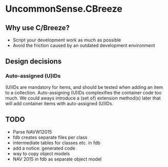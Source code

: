 # UncommonSense.CBreeze

## Why use C/Breeze?
- Script your development work as much as possible
- Avoid the friction caused by an outdated development environment

## Design decisions
### Auto-assigned (U)IDs
(U)IDs are mandatory for items, and should be tested when adding an item to a collection. Auto-assigning (U)IDs complexifies the container code too much. We could aways introduce a (set of) extension method(s) later that will add container items with auto-assigned (U)IDs.

## TODO
- Parse NAVW12015
- fdb creates separate files per class
- intermediate tables for classes etc. in fdb
- add a notice: generated code
- way to copy object models
- NAV 2015 in fdb as separate object model
